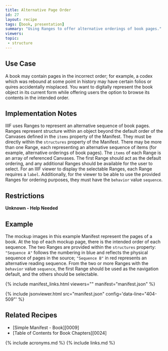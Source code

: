 ```yaml
---
title: Alternative Page Order
id: 27
layout: recipe
tags: [book, presentation]
summary: "Using Ranges to offer alternative orderings of book pages."
viewers:
topic:
 - structure
---
```


## Use Case

A book may contain pages in the incorrect order; for example, a codex which was rebound at some point in history may have certain folios or quires accidentally misplaced. You want to digitally represent the book object in its current form while offering users the option to browse its contents in the intended order.

## Implementation Notes

IIIF uses Ranges to represent an alternative sequence of book pages. Ranges represent structure within an object beyond the default order of the Canvases defined in the `items` property of the Manifest. They must be directly within the `structures` property of the Manifest.
There may be more than one Range, each representing an alternative sequence of items (for example, alternative orderings of book pages). The `items` of each Range is an array of referenced Canvases. The first Range should act as the default ordering, and any additional Ranges should be available for the user to select.
For an IIIF viewer to display the selectable Ranges, each Range requires a `label`. Additionally, for the viewer to be able to use the provided Ranges for ordering purposes, they must have the `behavior` value `sequence`.

## Restrictions

**Unknown - Help Needed**

## Example

The mockup images in this example Manifest represent the pages of a book. At the top of each mockup page, there is the intended order of each sequence. The two Ranges are provided within the `structures` property: `"Sequence A"` follows the numbering in blue and reflects the physical sequence of pages in the source; `"Sequence B"` in red represents an alternative reading sequence. From the two or more Ranges with the `behavior` value `sequence`, the first Range should be used as the navigation default, and the others should be selectable.

{% include manifest_links.html viewers="" manifest="manifest.json" %}

{% include jsonviewer.html src="manifest.json" config='data-line="404-509"' %}

## Related Recipes

* [Simple Manifest - Book][0009]
* [Table of Contents for Book Chapters][0024]

{% include acronyms.md %}
{% include links.md %}
